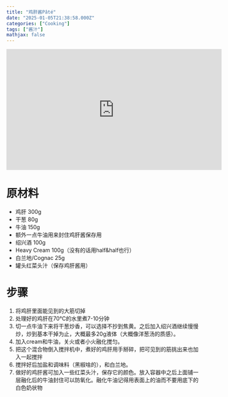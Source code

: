 ```yaml
---
title: "鸡肝酱Pâté"
date: "2025-01-05T21:38:58.000Z"
categories: ["Cooking"]
tags: ["酱汁"]
mathjax: false
---
```


<iframe width="560" height="315" src="https://www.youtube.com/embed/-bTZS8CTf00?si=rBwE4-b82Syio0WV" title="YouTube video player" frameborder="0" allow="accelerometer; autoplay; clipboard-write; encrypted-media; gyroscope; picture-in-picture; web-share" referrerpolicy="strict-origin-when-cross-origin" allowfullscreen></iframe>

# 原材料

- 鸡肝 300g
- 干葱 80g
- 牛油 150g
- 额外一点牛油用来封住鸡肝酱保存用
- 绍兴酒 100g
- Heavy Cream 100g（没有的话用half&half也行）
- 白兰地/Cognac 25g
- 罐头红菜头汁（保存鸡肝酱用）

# 步骤

1. 将鸡肝里面能见到的大筋切掉
1. 处理好的鸡肝在70℃的水里煮7-10分钟
1. 切一点牛油下来将干葱炒香，可以选择不抄到焦黄。之后加入绍兴酒继续慢慢炒，炒到基本干掉为止，大概最多20g液体（大概像洋葱汤的质感）。
1. 加入cream和牛油，关火或者小火融化搅匀。
1. 把这个混合物倒入搅拌机中，煮好的鸡肝用手掰碎，把可见到的筋挑出来也加入一起搅拌
1. 搅拌好后加盐和调味料（黑椒啥的），和白兰地。
1. 做好的鸡肝酱可加入一些红菜头汁，保存它的颜色。放入容器中之后上面铺一层融化后的牛油封住可以防氧化。融化牛油记得用表面上的油而不要用底下的白色奶状物





